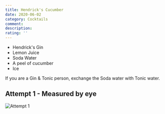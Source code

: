 ```yaml
---
title: Hendrick's Cucumber
date: 2020-06-02
category: Cocktails
comment: 
description: 
rating: ''
---
```


 - Hendrick's Gin
 - Lemon Juice
 - Soda Water
 - A peel of cucumber
 - Ice

 If you are a Gin & Tonic person, exchange the Soda water with Tonic water. 

 ## Attempt 1 - Measured by eye

 ![Attempt 1][version1]

 [version1]: Hendricks_Cucumber_v1.jpg